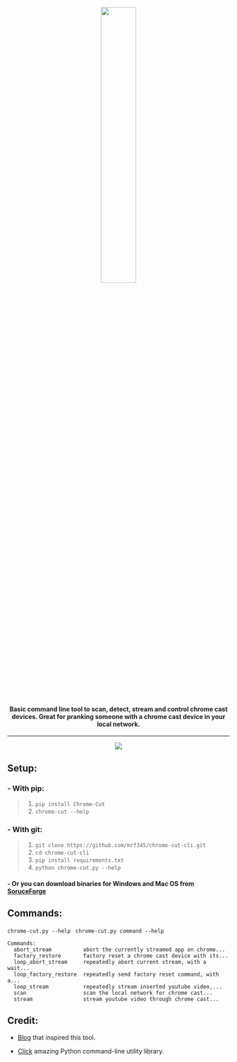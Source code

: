 <p align='center'>
<img src='https://mrf345.github.io/images/logo_cc.png' width='40%'>
</p>
<h4 align='center'> Basic command line tool to scan, detect, stream and
control chrome cast devices. Great for pranking someone with a chrome cast device in your local network.</h4>
<hr>
<p align='center'>
<img src='https://mrf345.github.io/images/chrome-cut-cli.gif'>
</p>

## Setup:
### - With pip:
> 1. `pip install Chrome-Cut`
> 2. `chrome-cut --help`

### - With git:
> 1. `git clone https://github.com/mrf345/chrome-cut-cli.git`
> 2. `cd chrome-cut-cli`
> 3. `pip install requirements.txt`
> 4. `python chrome-cut.py --help`

#### - Or you can download binaries for Windows and Mac OS from [SoruceForge](https://sourceforge.net/projects/chrome-cut-cli/)
## Commands:
`chrome-cut.py --help` ` chrome-cut.py command --help`
```
Commands:
  abort_stream          abort the currently streamed app on chrome...
  factory_restore       factory reset a chrome cast device with its...
  loop_abort_stream     repeatedly abort current stream, with a wait...
  loop_factory_restore  repeatedly send factory reset command, with a...
  loop_stream           repeatedly stream inserted youtube video,...
  scan                  scan the local network for chrome cast...
  stream                stream youtube video through chrome cast...
```
## Credit:
- [Blog][7aef02c6] that inspired this tool.
- [Click][479b1383] amazing Python command-line utility library.

  [7aef02c6]: https://fiquett.com/2013/07/chromecast-traffic-sniffing/ "Blog link"
  [479b1383]: http://click.pocoo.org/5/ "Click website"

